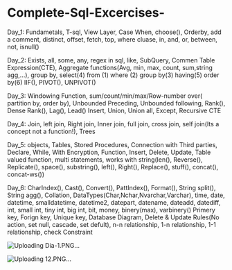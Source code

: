 # Complete-Sql-Excercises-

Day_1: Fundametals, T-sql, View Layer, Case When, choose(), Orderby, add a comment, distinct, offset, fetch, top, where cluase, in, and, or, between, not, isnull()

Day_2: Exists, all, some, any, regex in sql, like, SubQuery, Commen Table Expression(CTE), Aggregate functions(Avg, min, max, count, sum,string agg,...), group by, 
select(4)
from (1)
where (2)
group by(3)
having(5)
order by(6)
IIF(), PIVOT(), UNPIVOT()

Day_3: Windowing Function, sum/count/min/max/Row-number over( partition by, order by), Unbounded Preceding, Unbounded following, Rank(), Dense Rank(), Lag(), Lead()
Insert, Union, Union all, Except, Recursive CTE

Day_4: Join, left join, Right join, Inner join, full join, cross join, self join(Its a concept not a function!), Trees

Day_5: objects, Tables, Stored Procedures, Connection with Third parties, Declare, While, With Encryption, Function, Insert, Delete, Update, Table valued function, 
multi statements, works with string(len(), Reverse(), Replicate(), space(), substring(), left(), Right(), Replace(), stuff(), concat(), concat-ws())

Day_6: CharIndex(), Cast(), Convert(), PattIndex(), Format(), String split(), String agg(), Collation, DataTypes(Char,Nchar,Nvarchar,Varchar), 
time, date, datetime, smalldatetime, datetime2, datepart, datename, dateadd, datediff, int, small int, tiny int, big int, bit, money, binery(max), varbinery()
Primery key, Forign key, Unique key, Database Diagram, Delete & Update Rules(No action, set null, cascade, set defult), n-n relationship, 1-n relationship, 
1-1 relationship, check Constraint

![Uploading Dia-1.PNG…]()

![Uploading 12.PNG…]()


